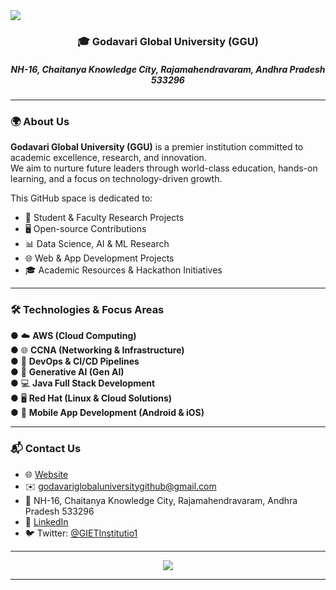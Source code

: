 <img src="https://media.collegedekho.com/media/img/institute/crawled_images/None/DFDFDERTGGSADF.jpg" style="justify-content-center">

<h3 align="center">🎓 Godavari Global University (GGU)</h3>
<h5 align="center">NH-16, Chaitanya Knowledge City, Rajamahendravaram, Andhra Pradesh 533296</h5>

---

### 🌍 About Us
**Godavari Global University (GGU)** is a premier institution committed to academic excellence, research, and innovation.  
We aim to nurture future leaders through world-class education, hands-on learning, and a focus on technology-driven growth.  

This GitHub space is dedicated to:  
- 📂 Student & Faculty Research Projects  
- 🖥️ Open-source Contributions  
- 📊 Data Science, AI & ML Research  
- 🌐 Web & App Development Projects  
- 🎓 Academic Resources & Hackathon Initiatives  

---

### 🛠️ Technologies & Focus Areas
<div align="start">

● ☁️ **AWS (Cloud Computing)**  
● 🌐 **CCNA (Networking & Infrastructure)**  
● 🔄 **DevOps & CI/CD Pipelines**  
● 🤖 **Generative AI (Gen AI)**  
● 💻 **Java Full Stack Development**  
● 🖥️ **Red Hat (Linux & Cloud Solutions)**  
● 📱 **Mobile App Development (Android & iOS)**  

</div>

---

### 📬 Contact Us
- 🌐 [Website](https://ggu.edu.in/)  
- ✉️ godavariglobaluniversitygithub@gmail.com  
- 📍 NH-16, Chaitanya Knowledge City, Rajamahendravaram, Andhra Pradesh 533296  
- 🔗 [LinkedIn](https://in.linkedin.com/company/ggu-edu-in)  
- 🐦 Twitter: [@GIETInstitutio1](https://twitter.com/GIETInstitutio1)  

---

<div align="center">
  <img src="https://profile-counter.glitch.me/GodavariGlobalUniversity/count.svg?"  />
</div>

---
